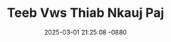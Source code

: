 ---
layout: movie-video-data
date: 2025-03-01 21:25:08 -0880
categories: movie

# Site Attributes
title: "Teeb Vws Thiab Nkauj Paj"
permalink: "/movie/Teeb_Vws_Thiab_Nkauj_Paj"

# Movie Attributes
synopsis: ""
producer: "Koom Haum Hmoob Paj Tawg"
director: ""
writer: ""
video_link: "https://youtu.be/wJZ2fmQcf_U?si=Icdo_2K6iXrFOzN4"
genre: "Historical"
year: ""
release_type: "DVD"
storage: "Center for Hmong Studies"
thumbnail: "/assets/images/movie_thumbnails/Teeb Vws Thiab Nkauj Paj.jpeg"
publishing_company: ""

# Sequels + Parts
base_movie: ""
total_parts: 0
sequel: ""

# Movie Cast
cast:
#VALUE!
---